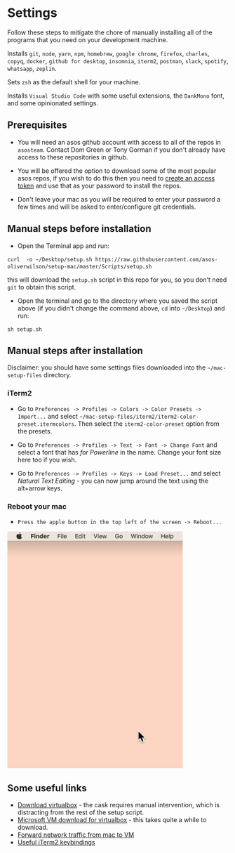 # Settings
Follow these steps to mitigate the chore of manually installing all of the programs that you need on your development machine.

Installs `git`, `node`, `yarn`, `npm`, `homebrew`, `google chrome`, `firefox`, `charles`, `copyq`, `docker`, `github for desktop`, `insomnia`, `iterm2`, `postman`, `slack`, `spotify`, `whatsapp`, `zeplin`.

Sets `zsh` as the default shell for your machine.

Installs `Visual Studio Code` with some useful extensions, the `DankMono` font, and some opinionated settings.

## Prerequisites
* You will need an asos github account with access to all of the repos in `asosteam`. Contact Dom Green or Tony Gorman if you don't already have access to these repositories in github.

* You will be offered the option to download some of the most popular asos repos, if you wish to do this then you need to [create an access token](https://help.github.com/en/enterprise/2.17/user/articles/creating-a-personal-access-token-for-the-command-line) and use that as your password to install the repos.

* Don't leave your mac as you will be required to enter your password a few times and will be asked to enter/configure git credentials.

## Manual steps before installation
* Open the Terminal app and run:
```console
curl  -o ~/Desktop/setup.sh https://raw.githubusercontent.com/asos-oliverwilson/setup-mac/master/Scripts/setup.sh
```
this will download the `setup.sh` script in this repo for you, so you don't need `git` to obtain this script.

* Open the terminal and go to the directory where you saved the script above (if you didn't change the command above, `cd` into `~/Desktop`) and run:
```console
sh setup.sh
```


## Manual steps after installation
Disclaimer: you should have some settings files downloaded into the `~/mac-setup-files` directory.

### iTerm2
* Go to `Preferences -> Profiles -> Colors -> Color Presets -> Import...` and select `~/mac-setup-files/iterm2/iterm2-color-preset.itermcolors`. Then select the `iterm2-color-preset` option from the presets.

* Go to `Preferences -> Profiles -> Text -> Font -> Change Font` and select a font that has _for Powerline_ in the name. Change your font size here too if you wish.

* Go to `Preferences -> Profiles -> Keys -> Load Preset...` and select _Natural Text Editing_ - you can now jump around the text using the alt+arrow keys.

### Reboot your mac
* `Press the apple button in the top left of the screen -> Reboot...`

<img src="https://raw.githubusercontent.com/asos-oliverwilson/setup-mac/master/gifs/reboot-mac.gif" width="400">

## Some useful links
* [Download virtualbox](https://www.virtualbox.org/wiki/Downloads) - the cask requires manual intervention, which is distracting from the rest of the setup script.
* [Microsoft VM download for virtualbox](https://developer.microsoft.com/en-us/microsoft-edge/tools/vms/) - this takes quite a while to download.
* [Forward network traffic from mac to VM](https://medium.com/@urubuz/accessing-localhost-in-mac-from-windows-vm-in-virtualbox-312a3de6fedb)
* [Useful iTerm2 keybindings](https://medium.com/@_simon__says/useful-iterm2-keybindings-d9e4e9b8a3ed)
